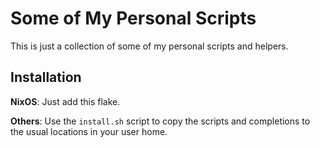 # Some of My Personal Scripts

This is just a collection of some of my personal scripts and helpers.

## Installation

**NixOS**: Just add this flake.

**Others**: Use the `install.sh` script to copy the scripts and completions to the usual locations
in your user home.

